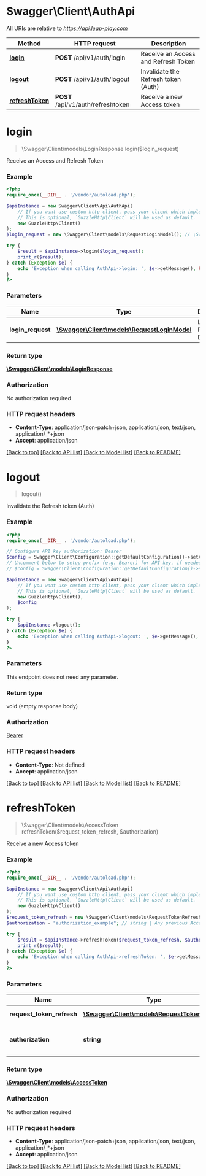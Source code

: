 # Swagger\Client\AuthApi

All URIs are relative to *https://api.leap-play.com*

Method | HTTP request | Description
------------- | ------------- | -------------
[**login**](AuthApi.md#login) | **POST** /api/v1/auth/login | Receive an Access and Refresh Token
[**logout**](AuthApi.md#logout) | **POST** /api/v1/auth/logout | Invalidate the Refresh token (Auth)
[**refreshToken**](AuthApi.md#refreshToken) | **POST** /api/v1/auth/refreshtoken | Receive a new Access token


# **login**
> \Swagger\Client\models\LoginResponse login($login_request)

Receive an Access and Refresh Token

### Example
```php
<?php
require_once(__DIR__ . '/vendor/autoload.php');

$apiInstance = new Swagger\Client\Api\AuthApi(
    // If you want use custom http client, pass your client which implements `GuzzleHttp\ClientInterface`.
    // This is optional, `GuzzleHttp\Client` will be used as default.
    new GuzzleHttp\Client()
);
$login_request = new \Swagger\Client\models\RequestLoginModel(); // \Swagger\Client\models\RequestLoginModel | Login Request Dto

try {
    $result = $apiInstance->login($login_request);
    print_r($result);
} catch (Exception $e) {
    echo 'Exception when calling AuthApi->login: ', $e->getMessage(), PHP_EOL;
}
?>
```

### Parameters

Name | Type | Description  | Notes
------------- | ------------- | ------------- | -------------
 **login_request** | [**\Swagger\Client\models\RequestLoginModel**](../Model/RequestLoginModel.md)| Login Request Dto | [optional]

### Return type

[**\Swagger\Client\models\LoginResponse**](../Model/LoginResponse.md)

### Authorization

No authorization required

### HTTP request headers

 - **Content-Type**: application/json-patch+json, application/json, text/json, application/_*+json
 - **Accept**: application/json

[[Back to top]](#) [[Back to API list]](../../README.md#documentation-for-api-endpoints) [[Back to Model list]](../../README.md#documentation-for-models) [[Back to README]](../../README.md)

# **logout**
> logout()

Invalidate the Refresh token (Auth)

### Example
```php
<?php
require_once(__DIR__ . '/vendor/autoload.php');

// Configure API key authorization: Bearer
$config = Swagger\Client\Configuration::getDefaultConfiguration()->setApiKey('Authorization', 'YOUR_API_KEY');
// Uncomment below to setup prefix (e.g. Bearer) for API key, if needed
// $config = Swagger\Client\Configuration::getDefaultConfiguration()->setApiKeyPrefix('Authorization', 'Bearer');

$apiInstance = new Swagger\Client\Api\AuthApi(
    // If you want use custom http client, pass your client which implements `GuzzleHttp\ClientInterface`.
    // This is optional, `GuzzleHttp\Client` will be used as default.
    new GuzzleHttp\Client(),
    $config
);

try {
    $apiInstance->logout();
} catch (Exception $e) {
    echo 'Exception when calling AuthApi->logout: ', $e->getMessage(), PHP_EOL;
}
?>
```

### Parameters
This endpoint does not need any parameter.

### Return type

void (empty response body)

### Authorization

[Bearer](../../README.md#Bearer)

### HTTP request headers

 - **Content-Type**: Not defined
 - **Accept**: application/json

[[Back to top]](#) [[Back to API list]](../../README.md#documentation-for-api-endpoints) [[Back to Model list]](../../README.md#documentation-for-models) [[Back to README]](../../README.md)

# **refreshToken**
> \Swagger\Client\models\AccessToken refreshToken($request_token_refresh, $authorization)

Receive a new Access token

### Example
```php
<?php
require_once(__DIR__ . '/vendor/autoload.php');

$apiInstance = new Swagger\Client\Api\AuthApi(
    // If you want use custom http client, pass your client which implements `GuzzleHttp\ClientInterface`.
    // This is optional, `GuzzleHttp\Client` will be used as default.
    new GuzzleHttp\Client()
);
$request_token_refresh = new \Swagger\Client\models\RequestTokenRefresh(); // \Swagger\Client\models\RequestTokenRefresh | Refresh Token Dto
$authorization = "authorization_example"; // string | Any previous Access Token.

try {
    $result = $apiInstance->refreshToken($request_token_refresh, $authorization);
    print_r($result);
} catch (Exception $e) {
    echo 'Exception when calling AuthApi->refreshToken: ', $e->getMessage(), PHP_EOL;
}
?>
```

### Parameters

Name | Type | Description  | Notes
------------- | ------------- | ------------- | -------------
 **request_token_refresh** | [**\Swagger\Client\models\RequestTokenRefresh**](../Model/RequestTokenRefresh.md)| Refresh Token Dto | [optional]
 **authorization** | **string**| Any previous Access Token. | [optional]

### Return type

[**\Swagger\Client\models\AccessToken**](../Model/AccessToken.md)

### Authorization

No authorization required

### HTTP request headers

 - **Content-Type**: application/json-patch+json, application/json, text/json, application/_*+json
 - **Accept**: application/json

[[Back to top]](#) [[Back to API list]](../../README.md#documentation-for-api-endpoints) [[Back to Model list]](../../README.md#documentation-for-models) [[Back to README]](../../README.md)

